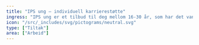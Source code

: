```yaml
---
title: "IPS ung – individuell karrierestøtte"
ingress: "IPS ung er et tilbud til deg mellom 16-30 år, som har det vanskelig psykisk eller har utfordringer med rus, og som trenger hjelp til å starte eller komme tilbake til jobb eller skole. IPS ung er et tilbud i samarbeid mellom NAV og helsetjenesten."
icon: "/src/_includes/svg/pictograms/neutral.svg"
type: ["Tiltak"]
area: ["Arbeid"]
---
```

